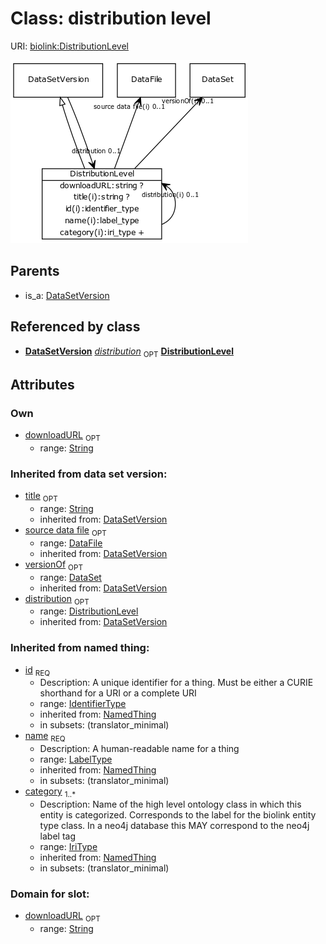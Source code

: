 
# Class: distribution level




URI: [biolink:DistributionLevel](https://w3id.org/biolink/vocab/DistributionLevel)

![img](images/DistributionLevel.png)

## Parents

 *  is_a: [DataSetVersion](DataSetVersion.md)

## Referenced by class

 *  **[DataSetVersion](DataSetVersion.md)** *[distribution](distribution.md)*  <sub>OPT</sub>  **[DistributionLevel](DistributionLevel.md)**

## Attributes


### Own

 * [downloadURL](downloadURL.md)  <sub>OPT</sub>
    * range: [String](String.md)

### Inherited from data set version:

 * [title](title.md)  <sub>OPT</sub>
    * range: [String](String.md)
    * inherited from: [DataSetVersion](DataSetVersion.md)
 * [source data file](source_data_file.md)  <sub>OPT</sub>
    * range: [DataFile](DataFile.md)
    * inherited from: [DataSetVersion](DataSetVersion.md)
 * [versionOf](versionOf.md)  <sub>OPT</sub>
    * range: [DataSet](DataSet.md)
    * inherited from: [DataSetVersion](DataSetVersion.md)
 * [distribution](distribution.md)  <sub>OPT</sub>
    * range: [DistributionLevel](DistributionLevel.md)
    * inherited from: [DataSetVersion](DataSetVersion.md)

### Inherited from named thing:

 * [id](id.md)  <sub>REQ</sub>
    * Description: A unique identifier for a thing. Must be either a CURIE shorthand for a URI or a complete URI
    * range: [IdentifierType](IdentifierType.md)
    * inherited from: [NamedThing](NamedThing.md)
    * in subsets: (translator_minimal)
 * [name](name.md)  <sub>REQ</sub>
    * Description: A human-readable name for a thing
    * range: [LabelType](LabelType.md)
    * inherited from: [NamedThing](NamedThing.md)
    * in subsets: (translator_minimal)
 * [category](category.md)  <sub>1..*</sub>
    * Description: Name of the high level ontology class in which this entity is categorized. Corresponds to the label for the biolink entity type class. In a neo4j database this MAY correspond to the neo4j label tag
    * range: [IriType](IriType.md)
    * inherited from: [NamedThing](NamedThing.md)
    * in subsets: (translator_minimal)

### Domain for slot:

 * [downloadURL](downloadURL.md)  <sub>OPT</sub>
    * range: [String](String.md)
